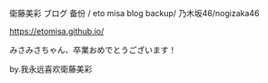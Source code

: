 衛藤美彩 ブログ 备份 / eto misa blog backup/ 乃木坂46/nogizaka46

https://etomisa.github.io/


みさみさちゃん、卒業おめでとうございます！

by.我永远喜欢衛藤美彩
